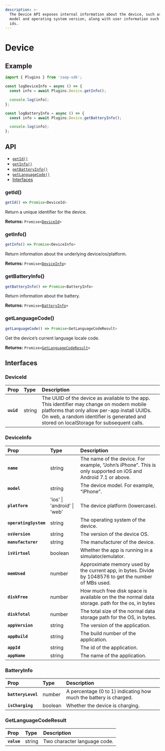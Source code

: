 ```yaml
---
description: >-
  The Device API exposes internal information about the device, such as the
  model and operating system version, along with user information such as unique
  ids.
---
```


# Device

## Example

```javascript
import { Plugins } from 'zaap-sdk';

const logDeviceInfo = async () => {
  const info = await Plugins.Device.getInfo();

  console.log(info);
};

const logBatteryInfo = async () => {
  const info = await Plugins.Device.getBatteryInfo();

  console.log(info);
};
```

## API

* [`getId()`](device.md#getid)
* [`getInfo()`](device.md#getinfo)
* [`getBatteryInfo()`](device.md#getbatteryinfo)
* [`getLanguageCode()`](device.md#getlanguagecode)
* [Interfaces](device.md#interfaces)

### getId\(\)

```typescript
getId() => Promise<DeviceId>
```

Return a unique identifier for the device.

**Returns:** `Promise<`[`DeviceId`](device.md#deviceid)`>`

### getInfo\(\)

```typescript
getInfo() => Promise<DeviceInfo>
```

Return information about the underlying device/os/platform.

**Returns:** `Promise<`[`DeviceInfo`](device.md#deviceinfo)`>`  


### getBatteryInfo\(\)

```typescript
getBatteryInfo() => Promise<BatteryInfo>
```

Return information about the battery.

**Returns:** `Promise<`[`BatteryInfo`](device.md#batteryinfo)`>`

### getLanguageCode\(\)

```typescript
getLanguageCode() => Promise<GetLanguageCodeResult>
```

Get the device’s current language locale code.

**Returns:** `Promise<`[`GetLanguageCodeResult`](device.md#getlanguagecoderesult)`>`

## Interfaces

### **DeviceId**

| **Prop** | Type | Description |
| :--- | :--- | :--- |
| **`uuid`** | string | The UUID of the device as available to the app. This identifier may change on modern mobile platforms that only allow per-app install UUIDs. On web, a random identifier is generated and stored on localStorage for subsequent calls. |

### **DeviceInfo**

| **Prop** | Type | Description |
| :--- | :--- | :--- |
| **`name`** | string | The name of the device. For example, “John’s iPhone”. This is only supported on iOS and Android 7.1 or above. |
| **`model`** | string | The device model. For example, “iPhone”. |
| **`platform`** | 'ios' \| 'android' \| 'web' | The device platform \(lowercase\). |
| **`operatingSystem`** | string | The operating system of the device. |
| **`osVersion`** | string | The version of the device OS. |
| **`manufacturer`** | string | The manufacturer of the device. |
| **`isVirtual`** | boolean | Whether the app is running in a simulator/emulator. |
| **`memUsed`** | number | Approximate memory used by the current app, in bytes. Divide by 1048576 to get the number of MBs used. |
| **`diskFree`** | number | How much free disk space is available on the the normal data storage. path for the os, in bytes |
| **`diskTotal`** | number | The total size of the normal data storage path for the OS, in bytes. |
| **`appVersion`** | string | The version of the application. |
| **`appBuild`** | string | The build number of the application. |
| **`appId`** | string | The id of the application. |
| **`appName`** | string | The name of the application. |

### **BatteryInfo**

| **Prop** | Type | Description |
| :--- | :--- | :--- |
| **`batteryLevel`** | number | A percentage \(0 to 1\) indicating how much the battery is charged. |
| **`isCharging`** | boolean | Whether the device is charging. |

### GetLanguageCodeResult

| Prop | Type | Description |
| :--- | :--- | :--- |
| **`value`** | string | Two character language code. |

